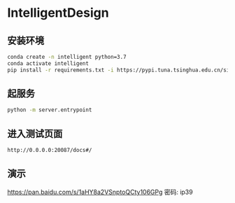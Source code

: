 # IntelligentDesign

## 安装环境
```bash
conda create -n intelligent python=3.7
conda activate intelligent
pip install -r requirements.txt -i https://pypi.tuna.tsinghua.edu.cn/simple
```

## 起服务
```bash
python -m server.entrypoint
```

## 进入测试页面
```bash
http://0.0.0.0:20087/docs#/
```

## 演示
https://pan.baidu.com/s/1aHY8a2VSnptoQCty106GPg  密码: ip39
